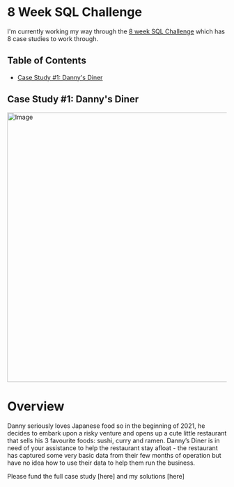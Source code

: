 # 8 Week SQL Challenge
I'm currently working my way through the [8 week SQL Challenge](https://8weeksqlchallenge.com/) which has 8 case studies to work through.

## Table of Contents

- [Case Study #1: Danny's Diner](#case-study-1-dannys-diner)

## Case Study #1: Danny's Diner

<img src="https://github.com/Hannahllmm/8weeksqlchallenge/assets/39679731/d846f7d0-2b9e-43ec-992b-18be79f43fb9" alt="Image" width="600" height="620">

# Overview
Danny seriously loves Japanese food so in the beginning of 2021, he decides to embark upon a risky venture and opens up a cute little restaurant that sells his 3 favourite foods: sushi, curry and ramen. Danny’s Diner is in need of your assistance to help the restaurant stay afloat - the restaurant has captured some very basic data from their few months of operation but have no idea how to use their data to help them run the business.

Please fund the full case study [here] and my solutions [here]
